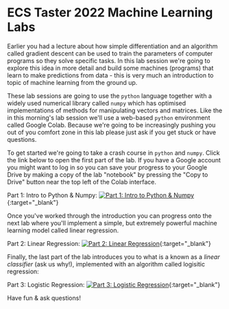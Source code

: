 # ECS Taster 2022 Machine Learning Labs

Earlier you had a lecture about how simple differentiation and an algorithm called gradient descent can be used to train the parameters of computer programs so they solve specific tasks. In this lab session we're going to explore this idea in more detail and build some machines (programs) that learn to make predictions from data - this is very much an introduction to topic of machine learning from the ground up.

These lab sessions are going to use the `python` language together with a widely used numerical library called `numpy` which has optimised implementations of methods for manipulating vectors and matrices. Like the in this morning's lab session we'll use a web-based `python` environment called Google Colab. Because we're going to be increasingly pushing you out of you comfort zone in this lab please just ask if you get stuck or have questions.

To get started we're going to take a crash course in `python` and `numpy`. Click the link below to open the first part of the lab. If you have a Google account you might want to log in so you can save your progress to your Google Drive by making a copy of the lab "notebook" by pressing the "Copy to Drive" button near the top left of the Colab interface.

Part 1: Intro to Python & Numpy: [![Part 1: Intro to Python & Numpy](https://colab.research.google.com/assets/colab-badge.svg)](https://colab.research.google.com/drive/1CPSvlF1jvMq9v9zdbyYsH54ypYh4npr6){:target="_blank"}

Once you've worked through the introduction you can progress onto the next lab where you'll implement a simple, but extremely powerful machine learning model called linear regression. 

Part 2: Linear Regression: [![Part 2: Linear Regression](https://colab.research.google.com/assets/colab-badge.svg)](https://colab.research.google.com/drive/1VFPyGFlmemn5Z-xGLHrxpbu4KMCsilkN){:target="_blank"}

Finally, the last part of the lab introduces you to what is a known as a _linear classifier_ (ask us why!), implemented with an algorithm called logisitic regression:

Part 3: Logistic Regression: [![Part 3: Logistic Regression](https://colab.research.google.com/assets/colab-badge.svg)](https://colab.research.google.com/drive/1IB12Yfs1S6Liela9L3uuk2ghuH_SjXun){:target="_blank"}

Have fun & ask questions!
